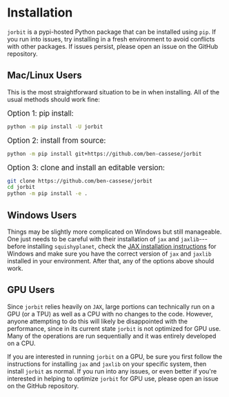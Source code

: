 # Installation

``jorbit`` is a pypi-hosted Python package that can be installed using ``pip``. If you run into issues, try installing in a fresh environment to avoid conflicts with other packages. If issues persist, please open an issue on the GitHub repository.

## Mac/Linux Users

This is the most straightforward situation to be in when installing. All of the usual methods should work fine:

<span style="font-size:larger;">Option 1: pip install:</span>

```bash
python -m pip install -U jorbit
```

<span style="font-size:larger;">Option 2: install from source:</span>

```bash
python -m pip install git+https://github.com/ben-cassese/jorbit
```

<span style="font-size:larger;">Option 3: clone and install an editable version:</span>

```bash
git clone https://github.com/ben-cassese/jorbit
cd jorbit
python -m pip install -e .
```

## Windows Users

Things may be slightly more complicated on Windows but still manageable. One just needs to be careful with their installation of ``jax`` and ``jaxlib``--- before installing ``squishyplanet``, check the [JAX installation instructions](https://jax.readthedocs.io/en/latest/installation.html#install-cpu) for Windows and make sure you have the correct version of ``jax`` and ``jaxlib`` installed in your environment. After that, any of the options above should work.

## GPU Users

Since ``jorbit`` relies heavily on ``JAX``, large portions can technically run on a GPU (or a TPU) as well as a CPU with no changes to the code. However, anyone attempting to do this will likely be disappointed with the performance, since in its current state  ``jorbit`` is not optimized for GPU use. Many of the operations are run sequentially and it was entirely developed on a CPU.

If you are interested in running ``jorbit`` on a GPU, be sure you first follow the instructions for installing ``jax`` and ``jaxlib`` on your specific system, then install ``jorbit`` as normal. If you run into any issues, or even better if you're interested in helping to optimize ``jorbit`` for GPU use, please open an issue on the GitHub repository.
